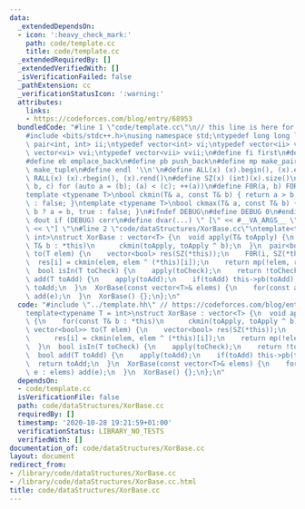 ```yaml
---
data:
  _extendedDependsOn:
  - icon: ':heavy_check_mark:'
    path: code/template.cc
    title: code/template.cc
  _extendedRequiredBy: []
  _extendedVerifiedWith: []
  _isVerificationFailed: false
  _pathExtension: cc
  _verificationStatusIcon: ':warning:'
  attributes:
    links:
    - https://codeforces.com/blog/entry/68953
  bundledCode: "#line 1 \"code/template.cc\"\n// this line is here for a reason\n\
    #include <bits/stdc++.h>\nusing namespace std;\ntypedef long long ll;\ntypedef\
    \ pair<int, int> ii;\ntypedef vector<int> vi;\ntypedef vector<ii> vii;\ntypedef\
    \ vector<vi> vvi;\ntypedef vector<vii> vvii;\n#define fi first\n#define se second\n\
    #define eb emplace_back\n#define pb push_back\n#define mp make_pair\n#define mt\
    \ make_tuple\n#define endl '\\n'\n#define ALL(x) (x).begin(), (x).end()\n#define\
    \ RALL(x) (x).rbegin(), (x).rend()\n#define SZ(x) (int)(x).size()\n#define FOR(a,\
    \ b, c) for (auto a = (b); (a) < (c); ++(a))\n#define F0R(a, b) FOR (a, 0, (b))\n\
    template <typename T>\nbool ckmin(T& a, const T& b) { return a > b ? a = b, true\
    \ : false; }\ntemplate <typename T>\nbool ckmax(T& a, const T& b) { return a <\
    \ b ? a = b, true : false; }\n#ifndef DEBUG\n#define DEBUG 0\n#endif\n#define\
    \ dout if (DEBUG) cerr\n#define dvar(...) \" [\" << #__VA_ARGS__ \": \" << (__VA_ARGS__)\
    \ << \"] \"\n#line 2 \"code/dataStructures/XorBase.cc\"\ntemplate<typename T =\
    \ int>\nstruct XorBase : vector<T> {\n  void apply(T& toApply) {\n    for(const\
    \ T& b : *this)\n      ckmin(toApply, toApply ^ b);\n  }\n  pair<bool, vector<bool>>\
    \ to(T elem) {\n    vector<bool> res(SZ(*this));\n    F0R(i, SZ(*this))\n    \
    \  res[i] = ckmin(elem, elem ^ (*this)[i]);\n    return mp(!elem, res);\n  }\n\
    \  bool isIn(T toCheck) {\n    apply(toCheck);\n    return !toCheck;\n  }\n  bool\
    \ add(T toAdd) {\n    apply(toAdd);\n    if(toAdd) this->pb(toAdd);\n    return\
    \ toAdd;\n  }\n  XorBase(const vector<T>& elems) {\n    for(const auto& e : elems)\
    \ add(e);\n  }\n  XorBase() {};\n};\n"
  code: "#include \"../template.hh\" // https://codeforces.com/blog/entry/68953\n\
    template<typename T = int>\nstruct XorBase : vector<T> {\n  void apply(T& toApply)\
    \ {\n    for(const T& b : *this)\n      ckmin(toApply, toApply ^ b);\n  }\n  pair<bool,\
    \ vector<bool>> to(T elem) {\n    vector<bool> res(SZ(*this));\n    F0R(i, SZ(*this))\n\
    \      res[i] = ckmin(elem, elem ^ (*this)[i]);\n    return mp(!elem, res);\n\
    \  }\n  bool isIn(T toCheck) {\n    apply(toCheck);\n    return !toCheck;\n  }\n\
    \  bool add(T toAdd) {\n    apply(toAdd);\n    if(toAdd) this->pb(toAdd);\n  \
    \  return toAdd;\n  }\n  XorBase(const vector<T>& elems) {\n    for(const auto&\
    \ e : elems) add(e);\n  }\n  XorBase() {};\n};\n"
  dependsOn:
  - code/template.cc
  isVerificationFile: false
  path: code/dataStructures/XorBase.cc
  requiredBy: []
  timestamp: '2020-10-28 19:21:59+01:00'
  verificationStatus: LIBRARY_NO_TESTS
  verifiedWith: []
documentation_of: code/dataStructures/XorBase.cc
layout: document
redirect_from:
- /library/code/dataStructures/XorBase.cc
- /library/code/dataStructures/XorBase.cc.html
title: code/dataStructures/XorBase.cc
---
```


